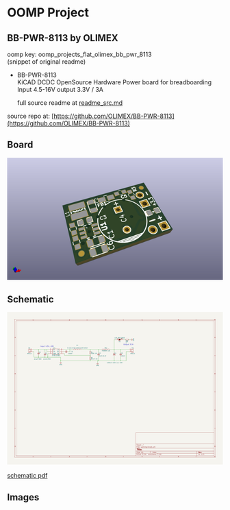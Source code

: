 # OOMP Project  
## BB-PWR-8113  by OLIMEX  
  
oomp key: oomp_projects_flat_olimex_bb_pwr_8113  
(snippet of original readme)  
  
- BB-PWR-8113  
KiCAD DCDC OpenSource Hardware Power board for breadboarding Input 4.5-16V output 3.3V / 3A  
  
  full source readme at [readme_src.md](readme_src.md)  
  
source repo at: [https://github.com/OLIMEX/BB-PWR-8113](https://github.com/OLIMEX/BB-PWR-8113)  
## Board  
  
[![working_3d.png](working_3d_600.png)](working_3d.png)  
## Schematic  
  
[![working_schematic.png](working_schematic_600.png)](working_schematic.png)  
  
[schematic pdf](working_schematic.pdf)  
## Images  
